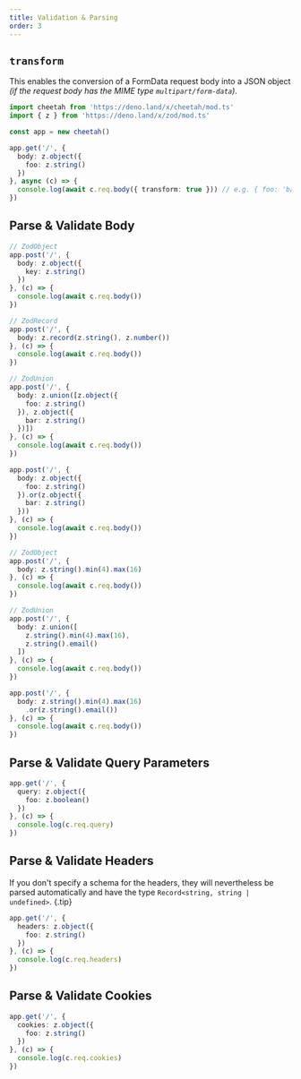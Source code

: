 ```yaml
---
title: Validation & Parsing
order: 3
---
```


## `transform`

This enables the conversion of a FormData request body into a JSON object _(if
the request body has the MIME type `multipart/form-data`)_.

```ts
import cheetah from 'https://deno.land/x/cheetah/mod.ts'
import { z } from 'https://deno.land/x/zod/mod.ts'

const app = new cheetah()

app.get('/', {
  body: z.object({
    foo: z.string()
  })
}, async (c) => {
  console.log(await c.req.body({ transform: true })) // e.g. { foo: 'bar' }
})
```

## Parse & Validate Body

<lume-code>

```ts { title="JSON" }
// ZodObject
app.post('/', {
  body: z.object({
    key: z.string()
  })
}, (c) => {
  console.log(await c.req.body())
})

// ZodRecord
app.post('/', {
  body: z.record(z.string(), z.number())
}, (c) => {
  console.log(await c.req.body())
})

// ZodUnion
app.post('/', {
  body: z.union([z.object({
    foo: z.string()
  }), z.object({
    bar: z.string()
  })])
}, (c) => {
  console.log(await c.req.body())
})

app.post('/', {
  body: z.object({
    foo: z.string()
  }).or(z.object({
    bar: z.string()
  }))
}, (c) => {
  console.log(await c.req.body())
})
```

```ts { title="Text" }
// ZodObject
app.post('/', {
  body: z.string().min(4).max(16)
}, (c) => {
  console.log(await c.req.body())
})

// ZodUnion
app.post('/', {
  body: z.union([
    z.string().min(4).max(16),
    z.string().email()
  ])
}, (c) => {
  console.log(await c.req.body())
})

app.post('/', {
  body: z.string().min(4).max(16)
    .or(z.string().email())
}, (c) => {
  console.log(await c.req.body())
})
```

</lume-code>

## Parse & Validate Query Parameters

```ts
app.get('/', {
  query: z.object({
    foo: z.boolean()
  })
}, (c) => {
  console.log(c.req.query)
})
```

## Parse & Validate Headers

If you don't specify a schema for the headers, they will nevertheless be parsed automatically and have the type `Record<string, string | undefined>`. {.tip}

```ts
app.get('/', {
  headers: z.object({
    foo: z.string()
  })
}, (c) => {
  console.log(c.req.headers)
})
```

## Parse & Validate Cookies

```ts
app.get('/', {
  cookies: z.object({
    foo: z.string()
  })
}, (c) => {
  console.log(c.req.cookies)
})
```
